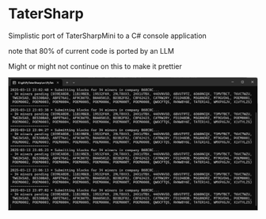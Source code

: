 # TaterSharp
Simplistic port of TaterSharpMini to a C# console application 

note that 80% of current code is ported by an LLM

Might or might not continue on this to make it prettier

![screenshot of initial version](docs/img/initialversion.png)